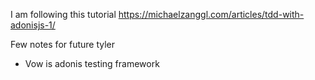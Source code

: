 I am following this tutorial https://michaelzanggl.com/articles/tdd-with-adonisjs-1/

Few notes for future tyler

- Vow is adonis testing framework
